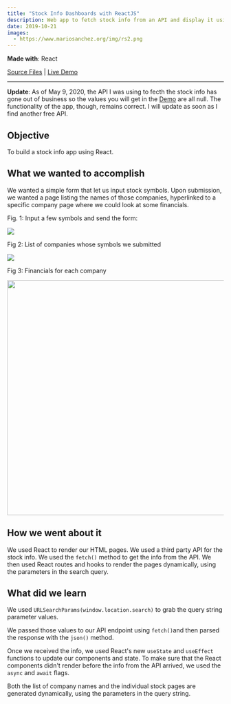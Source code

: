 ```yaml
---
title: "Stock Info Dashboards with ReactJS"
description: Web app to fetch stock info from an API and display it using React 
date: 2019-10-21
images:
  - https://www.mariosanchez.org/img/rs2.png
---
```


**Made with**: <i class="fab fa-react"></i> React

[Source Files](https://github.com/mariobox/stocks-react) | [Live Demo](http://mariobox.github.io/stocks-react)<hr class="art" />

**Update**: As of May 9, 2020, the API I was using to fecth the stock info has gone out of business so the values you will get in the [Demo](http://mariobox.github.io/stocks-react) are all null. The functionality of the app, though, remains correct. I will update as soon as I find another free API.

## Objective

To build a stock info app using React.

## What we wanted to accomplish

We wanted a simple form that let us input stock symbols. Upon submission, we wanted a page listing the names of those companies, hyperlinked to a specific company page where we could look at some financials.

Fig. 1: Input a few symbols and send the form:

<img src="/img/rs3.png" />

Fig 2: List of companies whose symbols we submitted

<img src="/img/rs2.png" />

Fig 3: Financials for each company

<img src="/img/rs1.png" width=546px; />

## How we went about it

We used React to render our HTML pages. We used a third party API for the stock info. We used the <code>fetch()</code> method to get the info from the API. We then used React routes and hooks to render the pages dynamically, using the parameters in the search query.

## What did we learn

We used <code>URLSearchParams(window.location.search)</code> to grab the query string parameter values.

We passed those values to our API endpoint using <code>fetch()</code>and then parsed the response with the <code>json()</code> method.

Once we received the info, we used React's new <code>useState</code> and <code>useEffect</code> functions to update our components and state. To make sure that the React components didn't render before the info from the API arrived, we used the <code>async</code> and <code>await</code> flags. 

Both the list of company names and the individual stock pages are generated dynamically, using the parameters in the query string.





